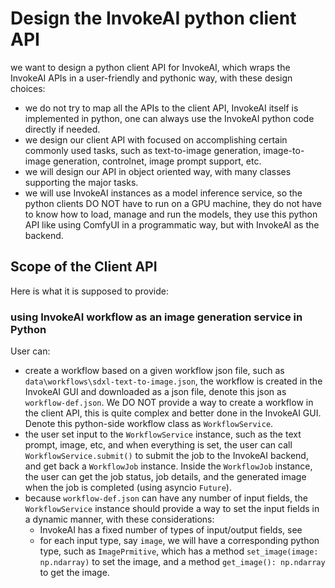 # Design the InvokeAI python client API

we want to design a python client API for InvokeAI, which wraps the InvokeAI APIs in a user-friendly and pythonic way, with these design choices: 
-  we do not try to map all the APIs to the client API, InvokeAI itself is implemented in python, one can always use the InvokeAI python code directly if needed.
-  we design our client API with focused on accomplishing certain commonly used tasks, such as text-to-image generation, image-to-image generation, controlnet, image prompt support, etc.
-  we will design our API in object oriented way, with many classes supporting the major tasks.
-  we will use InvokeAI instances as a model inference service, so the python clients DO NOT have to run on a GPU machine, they do not have to know how to load, manage and run the models, they use this python API like using ComfyUI in a programmatic way, but with InvokeAI as the backend.

## Scope of the Client API

Here is what it is supposed to provide:

### using InvokeAI workflow as an image generation service in Python

User can:
- create a workflow based on a given workflow json file, such as `data\workflows\sdxl-text-to-image.json`, the workflow is created in the InvokeAI GUI and downloaded as a json file, denote this json as `workflow-def.json`. We DO NOT provide a way to create a workflow in the client API, this is quite complex and better done in the InvokeAI GUI. Denote this python-side workflow class as `WorkflowService`.
- the user set input to the `WorkflowService` instance, such as the text prompt, image, etc, and when everything is set, the user can call `WorkflowService.submit()` to submit the job to the InvokeAI backend, and get back a `WorkflowJob` instance. Inside the `WorkflowJob` instance, the user can get the job status, job details, and the generated image when the job is completed (using asyncio `Future`).
- because  `workflow-def.json` can have any number of input fields, the `WorkflowService` instance should provide a way to set the input fields in a dynamic manner, with these considerations:
  - InvokeAI has a fixed number of types of input/output fields, see 
  - for each input type, say `image`, we will have a corresponding python type, such as `ImagePrmitive`, which has a method `set_image(image: np.ndarray)` to set the image, and a method `get_image(): np.ndarray` to get the image.
